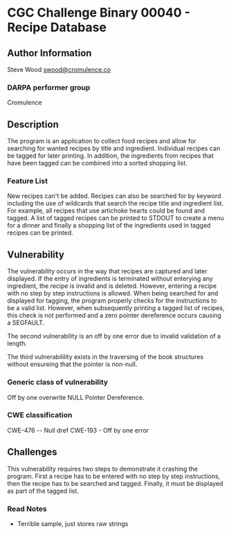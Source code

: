 # CGC Challenge Binary 00040 - Recipe Database

## Author Information

Steve Wood <swood@cromulence.co>

### DARPA performer group

Cromulence

## Description

The program is an application to collect food recipes and allow for searching for wanted recipes by title and ingredient.  Individual recipes can be tagged for later printing.  In addition, the ingredients from recipes that have been tagged can be combined into a sorted shopping list. 

### Feature List

New recipes can't be added.  Recipes can also be searched for by keyword including the use of wildcards that search the recipe title and ingredient list.  For example, all recipes that use artichoke hearts could be found and tagged.  A list of tagged recipes can be printed to STDOUT to create a menu for a dinner and finally a shopping list of the ingredients used in tagged recipes can be printed.

## Vulnerability

The vulnerability occurs in the way that recipes are captured and later displayed.  If the entry of ingredients is terminated without enterying any ingredient, the recipe is invalid and is deleted.  However, entering a recipe with no step by step instructions is allowed.  When being searched for and displayed for tagging, the program properly checks for the instructions to be a valid list.  However, when subsequently printing a tagged list of recipes, this check is not performed and a zero pointer dereference occurs causing a SEGFAULT.

The second vulnerability is an off by one error due to invalid validation of a length.

The third vulnerabilility exists in the traversing of the book structures without ensureing that the pointer is non-null.

### Generic class of vulnerability

Off by one overwrite
NULL Pointer Dereference.

### CWE classification

CWE-476 -- Null dref
CWE-193 - Off by one error

## Challenges

This vulnerability requires two steps to demonstrate it crashing the program.  First a recipe has to be entered with no step by step instructions, then the recipe has to be searched and tagged.  Finally, it must be displayed as part of the tagged list.


### Read Notes

* Terrible sample, just stores raw strings